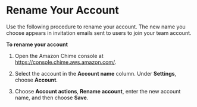 # Rename Your Account<a name="suspend-users"></a>

Use the following procedure to rename your account\. The new name you choose appears in invitation emails sent to users to join your team account\. 

**To rename your account**

1. Open the Amazon Chime console at [https://console\.chime\.aws\.amazon\.com/](https://console.chime.aws.amazon.com)\.

1. Select the account in the **Account name** column\. Under **Settings**, choose **Account**\.

1. Choose **Account actions**, **Rename account**, enter the new account name, and then choose **Save**\.